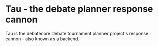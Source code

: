 # Tau - the debate planner response cannon

Tau is the debatecore debate tournament planner project's response cannon - also known as a backend.
